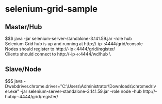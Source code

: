 # selenium-grid-sample


## Master/Hub
$$$ java -jar selenium-server-standalone-3.141.59.jar -role hub \
Selenium Grid hub is up and running at http://-ip-:4444/grid/console \
Nodes should register to http://-ip-:4444/grid/register/ \
Clients should connect to http://-ip->:4444/wd/hub \

## Slave/Node
$$$ java -Dwebdriver.chrome.driver="C:\Users\Administrator\Downloads\chromedriver.exe" -jar selenium-server-standalone-3.141.59.jar -role node  -hub  http://-hubip-:4444/grid/register/ 
  
  


